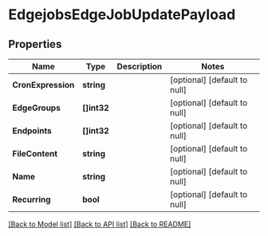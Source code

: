 # EdgejobsEdgeJobUpdatePayload

## Properties
Name | Type | Description | Notes
------------ | ------------- | ------------- | -------------
**CronExpression** | **string** |  | [optional] [default to null]
**EdgeGroups** | **[]int32** |  | [optional] [default to null]
**Endpoints** | **[]int32** |  | [optional] [default to null]
**FileContent** | **string** |  | [optional] [default to null]
**Name** | **string** |  | [optional] [default to null]
**Recurring** | **bool** |  | [optional] [default to null]

[[Back to Model list]](../README.md#documentation-for-models) [[Back to API list]](../README.md#documentation-for-api-endpoints) [[Back to README]](../README.md)



